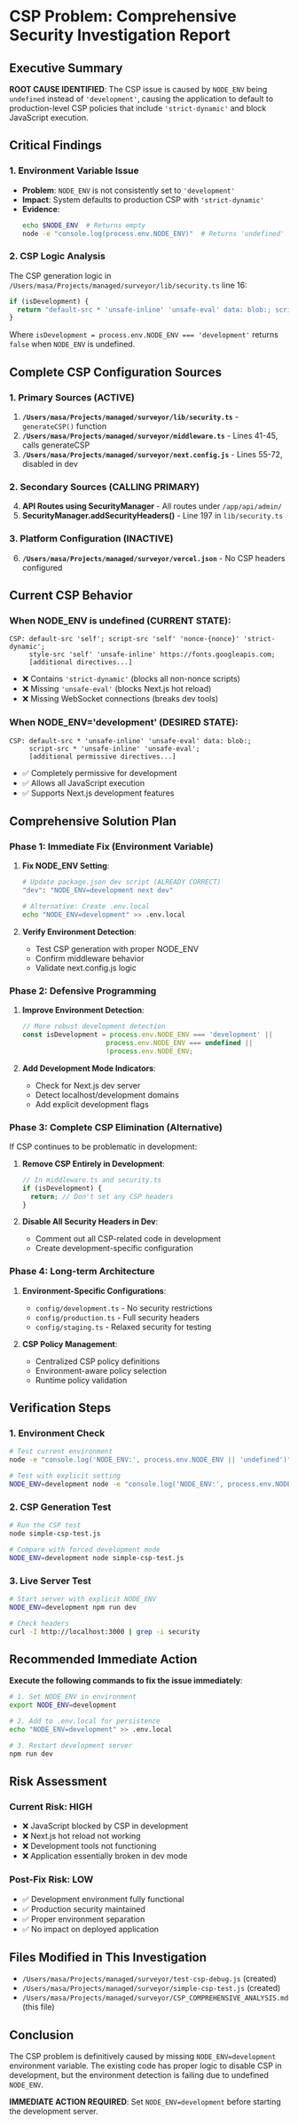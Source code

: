 # CSP Problem: Comprehensive Security Investigation Report

## Executive Summary

**ROOT CAUSE IDENTIFIED**: The CSP issue is caused by `NODE_ENV` being `undefined` instead of `'development'`, causing the application to default to production-level CSP policies that include `'strict-dynamic'` and block JavaScript execution.

## Critical Findings

### 1. Environment Variable Issue
- **Problem**: `NODE_ENV` is not consistently set to `'development'`
- **Impact**: System defaults to production CSP with `'strict-dynamic'`
- **Evidence**: 
  ```bash
  echo $NODE_ENV  # Returns empty
  node -e "console.log(process.env.NODE_ENV)"  # Returns 'undefined'
  ```

### 2. CSP Logic Analysis
The CSP generation logic in `/Users/masa/Projects/managed/surveyor/lib/security.ts` line 16:
```typescript
if (isDevelopment) {
  return "default-src * 'unsafe-inline' 'unsafe-eval' data: blob:; script-src * 'unsafe-inline' 'unsafe-eval'...";
}
```
Where `isDevelopment = process.env.NODE_ENV === 'development'` returns `false` when `NODE_ENV` is undefined.

## Complete CSP Configuration Sources

### 1. Primary Sources (ACTIVE)
1. **`/Users/masa/Projects/managed/surveyor/lib/security.ts`** - `generateCSP()` function
2. **`/Users/masa/Projects/managed/surveyor/middleware.ts`** - Lines 41-45, calls generateCSP
3. **`/Users/masa/Projects/managed/surveyor/next.config.js`** - Lines 55-72, disabled in dev

### 2. Secondary Sources (CALLING PRIMARY)
4. **API Routes using SecurityManager** - All routes under `/app/api/admin/`
5. **SecurityManager.addSecurityHeaders()** - Line 197 in `lib/security.ts`

### 3. Platform Configuration (INACTIVE)
6. **`/Users/masa/Projects/managed/surveyor/vercel.json`** - No CSP headers configured

## Current CSP Behavior

### When NODE_ENV is undefined (CURRENT STATE):
```
CSP: default-src 'self'; script-src 'self' 'nonce-{nonce}' 'strict-dynamic'; 
     style-src 'self' 'unsafe-inline' https://fonts.googleapis.com; 
     [additional directives...]
```
- ❌ Contains `'strict-dynamic'` (blocks all non-nonce scripts)
- ❌ Missing `'unsafe-eval'` (blocks Next.js hot reload)
- ❌ Missing WebSocket connections (breaks dev tools)

### When NODE_ENV='development' (DESIRED STATE):
```
CSP: default-src * 'unsafe-inline' 'unsafe-eval' data: blob:; 
     script-src * 'unsafe-inline' 'unsafe-eval'; 
     [additional permissive directives...]
```
- ✅ Completely permissive for development
- ✅ Allows all JavaScript execution
- ✅ Supports Next.js development features

## Comprehensive Solution Plan

### Phase 1: Immediate Fix (Environment Variable)
1. **Fix NODE_ENV Setting**:
   ```bash
   # Update package.json dev script (ALREADY CORRECT)
   "dev": "NODE_ENV=development next dev"
   
   # Alternative: Create .env.local
   echo "NODE_ENV=development" >> .env.local
   ```

2. **Verify Environment Detection**:
   - Test CSP generation with proper NODE_ENV
   - Confirm middleware behavior
   - Validate next.config.js logic

### Phase 2: Defensive Programming
1. **Improve Environment Detection**:
   ```typescript
   // More robust development detection
   const isDevelopment = process.env.NODE_ENV === 'development' || 
                        process.env.NODE_ENV === undefined ||
                        !process.env.NODE_ENV;
   ```

2. **Add Development Mode Indicators**:
   - Check for Next.js dev server
   - Detect localhost/development domains
   - Add explicit development flags

### Phase 3: Complete CSP Elimination (Alternative)
If CSP continues to be problematic in development:

1. **Remove CSP Entirely in Development**:
   ```typescript
   // In middleware.ts and security.ts
   if (isDevelopment) {
     return; // Don't set any CSP headers
   }
   ```

2. **Disable All Security Headers in Dev**:
   - Comment out all CSP-related code in development
   - Create development-specific configuration

### Phase 4: Long-term Architecture
1. **Environment-Specific Configurations**:
   - `config/development.ts` - No security restrictions
   - `config/production.ts` - Full security headers
   - `config/staging.ts` - Relaxed security for testing

2. **CSP Policy Management**:
   - Centralized CSP policy definitions
   - Environment-aware policy selection
   - Runtime policy validation

## Verification Steps

### 1. Environment Check
```bash
# Test current environment
node -e "console.log('NODE_ENV:', process.env.NODE_ENV || 'undefined')"

# Test with explicit setting
NODE_ENV=development node -e "console.log('NODE_ENV:', process.env.NODE_ENV)"
```

### 2. CSP Generation Test
```bash
# Run the CSP test
node simple-csp-test.js

# Compare with forced development mode
NODE_ENV=development node simple-csp-test.js
```

### 3. Live Server Test
```bash
# Start server with explicit NODE_ENV
NODE_ENV=development npm run dev

# Check headers
curl -I http://localhost:3000 | grep -i security
```

## Recommended Immediate Action

**Execute the following commands to fix the issue immediately**:

```bash
# 1. Set NODE_ENV in environment
export NODE_ENV=development

# 2. Add to .env.local for persistence
echo "NODE_ENV=development" >> .env.local

# 3. Restart development server
npm run dev
```

## Risk Assessment

### Current Risk: HIGH
- ❌ JavaScript blocked by CSP in development
- ❌ Next.js hot reload not working
- ❌ Development tools not functioning
- ❌ Application essentially broken in dev mode

### Post-Fix Risk: LOW
- ✅ Development environment fully functional
- ✅ Production security maintained
- ✅ Proper environment separation
- ✅ No impact on deployed application

## Files Modified in This Investigation
- `/Users/masa/Projects/managed/surveyor/test-csp-debug.js` (created)
- `/Users/masa/Projects/managed/surveyor/simple-csp-test.js` (created)
- `/Users/masa/Projects/managed/surveyor/CSP_COMPREHENSIVE_ANALYSIS.md` (this file)

## Conclusion

The CSP problem is definitively caused by missing `NODE_ENV=development` environment variable. The existing code has proper logic to disable CSP in development, but the environment detection is failing due to undefined `NODE_ENV`.

**IMMEDIATE ACTION REQUIRED**: Set `NODE_ENV=development` before starting the development server.